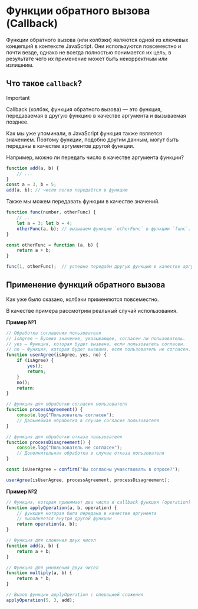 # Функции обратного вызова (Callback)

Функции обратного вызова (или колбэки) являются одной из ключевых концепций в контексте JavaScript. Они используются повсеместно и почти везде, однако не всегда полностью понимается их цель, в результате чего их применение может быть некорректным или излишним.

## Что такое `callback`?

> [!IMPORTANT]
> Callback (колбэк, функция обратного вызова) — это функция, передаваемая в другую функцию в качестве аргумента и вызываемая позднее.

Как мы уже упоминали, в JavaScript функция также является значением. Поэтому функции, подобно другим данным, могут быть переданы в качестве аргументов другой функции.

Например, можно ли передать число в качестве аргумента функции?
```js
function add(a, b) {
    // ...
}
const a = 3, b = 5;
add(a, b); // число легко передаётся в функцию
```

Также мы можем передавать функции в качестве значений.
```js
function func(number, otherFunc) {
    // ...
    let a = 3; let b = 4;
    otherFunc(a, b); // вызываем функцию `otherFunc` в функции `func`.
}

const otherFunc = function (a, b) {
    return a + b;
}

func(1, otherFunc);  // успешно передаём другую функцию в качестве аргумента
```

## Применение функций обратного вызова

Как уже было сказано, колбэки применяются повсеместно.

В качестве примера рассмотрим реальный случай использования.

**Пример №1**
```js
// Обработка соглашения пользователя
// isAgree — Булево значение, указывающее, согласен ли пользователь.
// yes — Функция, которая будет вызвана, если пользователь согласен.
// no — Функция, которая будет вызвана, если пользователь не согласен.
function userAgree(isAgree, yes, no) {
    if (isAgree) {
        yes();
        return;
    }
    no();
    return;
}

// функция для обработки согласия пользователя
function processAgreement() {
    console.log("Пользователь согласен");
    // Дальнейшая обработка в случае согласия пользователя
}

// функция для обработки отказа пользователя
function processDisagreement() {
    console.log("Пользователь не согласен");
    // Дополнительная обработка в случае отказа пользователя
}

const isUserAgree = confirm("Вы согласны учавствовать в опросе?");

userAgree(isUserAgree, processAgreement, processDisagreement);
```

**Пример №2**
```js
// Функция, которая принимает два числа и callback функция (operation)
function applyOperation(a, b, operation) {
    // функция которая была передана в качестве аргумента
    // выполняется внутри другой функции
    return operation(a, b);
}

// Функция для сложения двух чисел
function add(a, b) {
    return a + b;
}

// Функция для умножения двух чисел
function multiply(a, b) {
    return a * b;
}

// Вызов функции applyOperation с операцией сложения
applyOperation(5, 3, add);
```